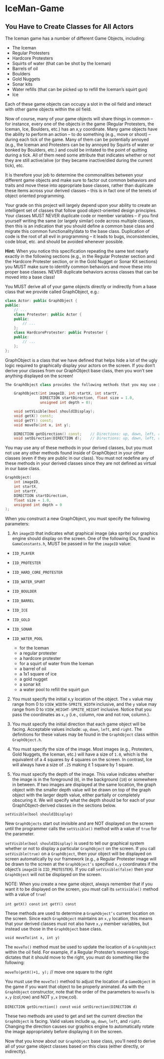 # IceMan-Game

## You Have to Create Classes for All Actors

The Iceman game has a number of different Game Objects, including:

- The Iceman
- Regular Protesters
- Hardcore Protesters
- Squirts of water (that can be shot by the Iceman)
- Barrels of oil
- Boulders
- Gold Nuggets
- Sonar kits
- Water refills (that can be picked up to refill the Iceman’s squirt gun)
- Ice

Each of these game objects can occupy a slot in the oil field and interact with other game objects within the oil field.

Now of course, many of your game objects will share things in common – for instance, every one of the objects in the game (Regular Protesters, the Iceman, Ice, Boulders, etc.) has an x,y coordinate. Many game objects have the ability to perform an action – to do something (e.g., move or shoot) – during each tick of the game. Many of them can be potentially annoyed (e.g., the Iceman and Protesters can be by annoyed by Squirts of water or bonked by Boulders, etc.) and could be irritated to the point of quitting during a tick. All of them need some attribute that indicates whether or not they are still active/alive (or they became inactive/died during the current tick), etc.

It is therefore your job to determine the commonalities between your different game objects and make sure to factor out common behaviors and traits and move these into appropriate base classes, rather than duplicate these items across your derived classes – this is in fact one of the tenets of object oriented programming.

Your grade on this project will largely depend upon your ability to create an intelligent set of classes that follow good object-oriented design principles. Your classes MUST NEVER duplicate code or member variables – if you find yourself writing the same (or largely similar) code across multiple classes, then this is an indication that you should define a common base class and migrate this common functionality/data to the base class. Duplication of code is the root of all evil in programming – it leads to bugs, inconsistencies, code bloat, etc. and should be avoided whenever possible.

**Hint:** When you notice this specification repeating the same text nearly exactly in the following sections (e.g., in the Regular Protester section and the Hardcore Protester section, or in the Gold Nugget or Sonar Kit sections) you MUST make sure to identify common behaviors and move these into proper base classes. NEVER duplicate behaviors across classes that can be moved into a base class!

You MUST derive all of your game objects directly or indirectly from a base class that we provide called GraphObject, e.g.:

```cpp
class Actor: public GraphObject {
public:
    // ...
    class Protester: public Actor {
    public:
        // ...
    };
    class HardcoreProtester: public Protester {
    public:
        // ...
    };
};
```
GraphObject is a class that we have defined that helps hide a lot of the ugly logic required to graphically display your actors on the screen. If you don’t derive your classes from our GraphObject base class, then you won’t see anything displayed on the screen!
```cpp
The GraphObject class provides the following methods that you may use in your classes:

    GraphObject(int imageID, int startX, int startY,
                DIRECTION startDirection, float size = 1.0,
                unsigned int depth = 0);

    void setVisible(bool shouldIDisplay);
    void getX() const;
    void getY() const;
    void moveTo(int x, int y);

    DIRECTION getDirection() const;    // Directions: up, down, left, right
    void setDirection(DIRECTION d);    // Directions: up, down, left, right
```
You may use any of these methods in your derived classes, but you must not use any other methods found inside of GraphObject in your other classes (even if they are public in our class). You must not redefine any of these methods in your derived classes since they are not defined as virtual in our base class.

```cpp
GraphObject(
    int imageID,
    int startX,
    int startY,
    DIRECTION startDirection,
    float size = 1.0,
    unsigned int depth = 0
);
```
When you construct a new GraphObject, you must specify the following parameters:

1. An `imageID` that indicates what graphical image (aka sprite) our graphics engine should display on the screen. One of the following IDs, found in `GameConstants.h`, MUST be passed in for the `imageID` value:

- `IID_PLAYER`
- `IID_PROTESTER`
- `IID_HARD_CORE_PROTESTER`
- `IID_WATER_SPURT`
- `IID_BOULDER`
- `IID_BARREL`
- `IID_ICE`
- `IID_GOLD`
- `IID_SONAR`
- `IID_WATER_POOL`

    - for the Iceman
    - a regular protester
    - a hardcore protester
    - for a squirt of water from the Iceman
    - a barrel of oil
    - a 1x1 square of ice
    - a gold nugget
    - a sonar kit
    - a water pool to refill the squirt gun

2. You must specify the initial x,y location of the object. The `x` value may range from 0 to `VIEW_WIDTH-SPRITE_WIDTH` inclusive, and the `y` value may range from 0 to `VIEW_HEIGHT-SPRITE_HEIGHT` inclusive. Notice that you pass the coordinates as `x,y` (i.e., column, row and not row, column.).

3. You must specify the initial direction that each game object will be facing. Acceptable values include: `up`, `down`, `left`, and `right`. The definitions for these values may be found in the `GraphObject` class within `GraphObject.h`.

4. You must specify the size of the image. Most images (e.g., Protesters, Gold Nuggets, the Iceman, etc.) will have a size of `1.0`, which is the equivalent of a 4 squares by 4 squares on the screen. In contrast, Ice will always have a size of `.25` making it 1 square by 1 square.

5. You must specify the depth of the image. This value indicates whether the image is in the foreground (`0`), in the background (`10`) or somewhere in between. If two images are displayed at the same location, the graph object with the smaller depth value will be drawn on top of the graph object with the larger depth value, either partially or completely obscuring it. We will specify what the depth should be for each of your GraphObject-derived classes in the sections below.

`setVisible(bool shouldIDisplay)`

New `GraphObjects` start out invisible and are NOT displayed on the screen until the programmer calls the `setVisible()` method with a value of `true` for the parameter.

`setVisible(bool shouldIDisplay)` is used to tell our graphical system whether or not to display a particular `GraphObject` on the screen. If you call `setVisible(true)` on a `GraphObject`, then your object will be displayed on screen automatically by our framework (e.g., a Regular Protester image will be drawn to the screen at the `GraphObject’s` specified `x,y` coordinates if the object’s `imageID` is `IID_PROTESTER`). If you call `setVisible(false)` then your `GraphObject` will not be displayed on the screen.

NOTE: When you create a new game object, always remember that if you want it to be displayed on the screen, you must call its `setVisible()` method with a value of `true`!

`int getX() const`
`int getY() const`

These methods are used to determine a `GraphObject’s` current location on the screen. Since each `GraphObject` maintains an `x,y` location, this means that your derived classes must not also have `x,y` member variables, but instead use those in the `GraphObject` base class.

`void moveTo(int x, int y)`

The `moveTo()` method must be used to update the location of a `GraphObject` within the oil field. For example, if a Regular Protester’s movement logic dictates that it should move to the right, you must do something like the following:

`moveTo(getX()+1, y);` // move one square to the right

You must use the `moveTo()` method to adjust the location of a `GameObject` in the game if you want that object to be properly animated. As with the `GraphObject` constructor, note that the order of the parameters to `moveTo` is `x,y` (col,row) and NOT `y,x` (row,col).

`DIRECTION getDirection() const`
`void setDirection(DIRECTION d)`

These two methods are used to get and set the current direction the `GraphObject` is facing. Valid values include `up`, `down`, `left`, and `right`. Changing the direction causes our graphics engine to automatically rotate the image appropriately before displaying it on the screen.

Now that you know about our `GraphObject` base class, you’ll need to derive all of your game object classes based on this class (either directly, or indirectly).

